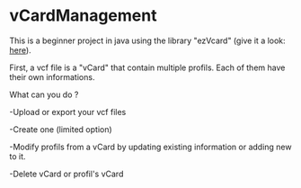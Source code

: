# vCardManagement


This is a beginner project in java using the library "ezVcard" (give it a look: <a href="https://github.com/mangstadt/ez-vcard">here</a>). 


First, a vcf file is a "vCard" that contain multiple profils. Each of them have their own informations.

What can you do ?


-Upload or export your vcf files

-Create one (limited option)

-Modify profils from a vCard by updating existing information or adding new to it.

-Delete vCard or profil's vCard

